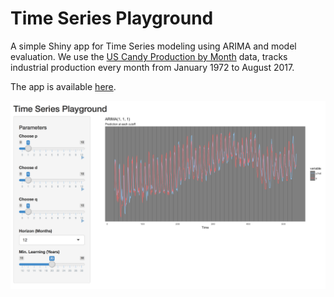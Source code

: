# Time Series Playground

A simple Shiny app for Time Series modeling using ARIMA and model evaluation.
We use the [US Candy Production by Month](https://www.kaggle.com/rtatman/us-candy-production-by-month) data, tracks industrial production every month from January 1972 to August 2017.

The app is available [here](https://avivnav.shinyapps.io/tsplayground/).

![Alt text](Data/TSPlayground.png?raw=true)